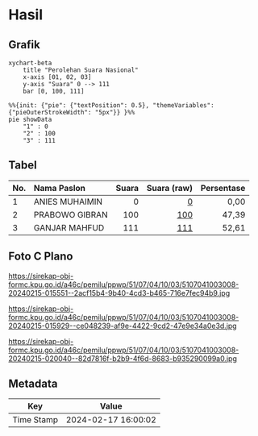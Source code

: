 # Hasil

## Grafik

```mermaid
xychart-beta
    title "Perolehan Suara Nasional"
    x-axis [01, 02, 03]
    y-axis "Suara" 0 --> 111
    bar [0, 100, 111]
```

```mermaid
%%{init: {"pie": {"textPosition": 0.5}, "themeVariables": {"pieOuterStrokeWidth": "5px"}} }%%
pie showData
    "1" : 0
    "2" : 100
    "3" : 111
```

## Tabel

| No. | Nama Paslon    | Suara | Suara (raw) | Persentase |
|:--- |:-------------- | -----:| -----------:| ----------:|
| 1   | ANIES MUHAIMIN | 0     | [0][p-1]    | 0,00       |
| 2   | PRABOWO GIBRAN | 100   | [100][p-2]  | 47,39      |
| 3   | GANJAR MAHFUD  | 111   | [111][p-3]  | 52,61      |


[p-1]: https://github.com/gigit-pemilu/pemilu-2024/blob/main/pilpres/hitung-suara/sub/51-bali/sub/07-karangasem/sub/04-karangasem/sub/1003-padangkerta/sub/008-tps/sub/paslon-1.txt
[p-2]: https://github.com/gigit-pemilu/pemilu-2024/blob/main/pilpres/hitung-suara/sub/51-bali/sub/07-karangasem/sub/04-karangasem/sub/1003-padangkerta/sub/008-tps/sub/paslon-2.txt
[p-3]: https://github.com/gigit-pemilu/pemilu-2024/blob/main/pilpres/hitung-suara/sub/51-bali/sub/07-karangasem/sub/04-karangasem/sub/1003-padangkerta/sub/008-tps/sub/paslon-3.txt

## Foto C Plano

https://sirekap-obj-formc.kpu.go.id/a46c/pemilu/ppwp/51/07/04/10/03/5107041003008-20240215-015551--2acf15b4-9b40-4cd3-b465-716e7fec94b9.jpg

https://sirekap-obj-formc.kpu.go.id/a46c/pemilu/ppwp/51/07/04/10/03/5107041003008-20240215-015929--ce048239-af9e-4422-9cd2-47e9e34a0e3d.jpg

https://sirekap-obj-formc.kpu.go.id/a46c/pemilu/ppwp/51/07/04/10/03/5107041003008-20240215-020040--82d7816f-b2b9-4f6d-8683-b935290099a0.jpg


## Metadata

| Key        | Value               |
| ---------- | ------------------- |
| Time Stamp | 2024-02-17 16:00:02 |



